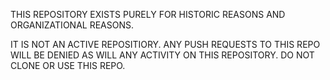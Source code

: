 THIS REPOSITORY EXISTS PURELY FOR HISTORIC REASONS AND ORGANIZATIONAL REASONS.

IT IS NOT AN ACTIVE REPOSITIORY. ANY PUSH REQUESTS TO THIS REPO WILL BE DENIED AS WILL ANY ACTIVITY ON THIS REPOSITORY. DO NOT CLONE OR USE THIS REPO.
